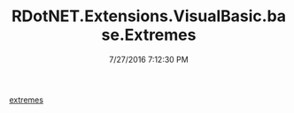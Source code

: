 ﻿---
title: RDotNET.Extensions.VisualBasic.base.Extremes
date: 7/27/2016 7:12:30 PM
---

[extremes](T-RDotNET.Extensions.VisualBasic.base.Extremes.extremes.html)
